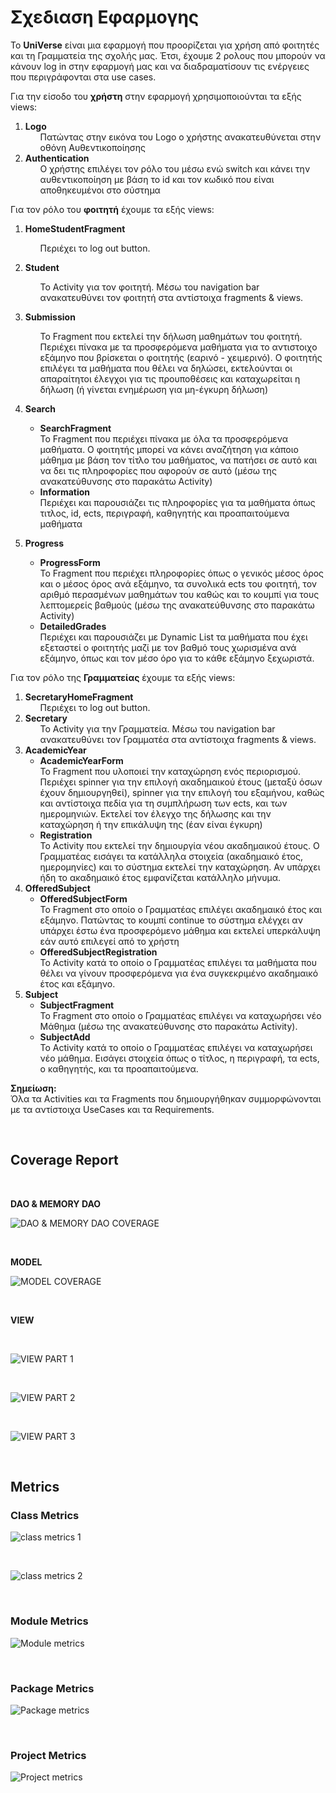 # Σχεδιαση Εφαρμογης 
Το **UniVerse** είναι μια εφαρμογή που προορίζεται για χρήση από φοιτητές και τη Γραμματεία της σχολής μας. 
Έτσι, έχουμε 2 ρολους που μπορούν να κάνουν log in στην εφαρμογή μας και να διαδραματίσουν τις ενέργειες που περιγράφονται στα use cases.

Για την είσοδο του <b>χρήστη</b> στην εφαρμογή χρησιμοποιούνται τα εξής views:
1. **Logo** 
    <ul>
    Πατώντας στην εικόνα του Logo ο χρήστης ανακατευθύνεται στην οθόνη Αυθεντικοποίησης 
    </ul>
2. **Authentication**
    <ul>
    Ο χρήστης επιλέγει τον ρόλο του μέσω ενώ switch και κάνει την αυθεντικοποίηση με βάση το id και τον κωδικό που είναι αποθηκευμένοι στο σύστημα
    </ul>

Για τον ρόλο του <b>φοιτητή</b> έχουμε τα εξής views:
1. **HomeStudentFragment**
    <ul>
        Περιέχει το log out button. 
    </ul>
1. **Student**
    <ul>
        Το Activity για τον φοιτητή. Μέσω του navigation bar ανακατευθύνει τον φοιτητή στα αντίστοιχα fragments & views. 
    </ul>
2. **Submission**
    <ul>
        Το Fragment που εκτελεί την δήλωση μαθημάτων του φοιτητή. Περιέχει πίνακα με τα προσφερόμενα μαθήματα για το αντιστοιχο εξάμηνο που βρίσκεται ο φοιτητής (εαρινό - χειμερινό). Ο φοιτητής επιλέγει τα μαθήματα που θέλει να δηλώσει, εκτελούνται οι απαραίτητοι έλεγχοι για τις προυποθέσεις και καταχωρείται η δήλωση (ή γίνεται ενημέρωση για μη-έγκυρη δήλωση) 
    </ul>
3. **Search**
    
    <ul>
        <li> <b>SearchFragment</b>
        <br>
        Το Fragment που περιέχει πίνακα με όλα τα προσφερόμενα μαθήματα. Ο φοιτητής μπορεί να κάνει αναζήτηση για κάποιο μάθημα με βάση τον τίτλο του μαθήματος, να πατήσει σε αυτό και να δει τις πληροφορίες που αφορούν σε αυτό (μέσω της ανακατεύθυνσης στο παρακάτω Activity) 
        </li> 
        <li><b>Information</b>
        <br>
        Περιέχει και παρουσιάζει τις πληροφορίες για τα μαθήματα όπως τιτλος, id, ects, περιγραφή, καθηγητής και προαπαιτούμενα μαθήματα
        </li>
    </ul>

4. **Progress**
    <ul>
        <li> <b>ProgressForm</b>
        <br>
        Το Fragment που περιέχει πληροφορίες όπως ο γενικός μέσος όρος και ο μέσος όρος ανά εξάμηνο, τα συνολικά ects του φοιτητή, τον αριθμό περασμένων μαθημάτων του καθώς και το κουμπί για τους λεπτομερείς βαθμούς (μέσω της ανακατεύθυνσης στο παρακάτω Activity) 
        </li> 
        <li><b>DetailedGrades</b>
        <br>
        Περιέχει και παρουσιάζει με Dynamic List τα μαθήματα που έχει εξεταστεί ο φοιτητής μαζί με τον βαθμό τους χωρισμένα ανά εξάμηνο, όπως και τον μέσο όρο για το κάθε εξάμηνο ξεχωριστά.
        </li>
    </ul>

Για τον ρόλο της <b>Γραμματείας</b> έχουμε τα εξής views:
1. **SecretaryHomeFragment**
    <ul>
        Περιέχει το log out button. 
    </ul>
2. **Secretary**
    <ul>
        Το Activity για την Γραμματεία. Μέσω του navigation bar ανακατευθύνει τον Γραμματέα στα αντίστοιχα fragments & views. 
    </ul>
3. **AcademicYear**
    <ul>
        <li> <b>AcademicYearForm</b>
        <br>
        Το Fragment που υλοποιεί την καταχώρηση ενός περιορισμού. Περιέχει spinner για την επιλογή ακαδημαικού έτους (μεταξύ όσων έχουν δημιουργηθεί), spinner για την επιλογή του εξαμήνου, καθώς και αντίστοιχα πεδία για τη συμπλήρωση των ects, και των ημερομηνιών. Εκτελεί τον έλεγχο της δήλωσης και την καταχώρηση ή την επικάλυψη της (έαν είναι έγκυρη) 
        </li> 
        <li><b>Registration</b>
        <br>
        Το Activity που εκτελεί την δημιουργία νέου ακαδημαικού έτους. Ο Γραμματέας εισάγει τα κατάλληλα στοιχεία (ακαδημαικό έτος, ημερομηνίες) και το σύστημα εκτελεί την καταχώρηση. Αν υπάρχει ήδη το ακαδημαικό έτος εμφανίζεται κατάλληλο μήνυμα.   
        </li>
    </ul>
4. **OfferedSubject**
    <ul>
        <li> <b>OfferedSubjectForm</b>
        <br>
        Το Fragment στο οποίο ο Γραμματέας επιλέγει ακαδημαικό έτος και εξάμηνο. Πατώντας το κουμπί continue το σύστημα ελέγχει αν υπάρχει έστω ένα προσφερόμενο μάθημα και εκτελεί υπερκάλυψη εάν αυτό επιλεγεί από το χρήστη 
        </li> 
        <li><b>OfferedSubjectRegistration</b>
        <br>
        Το Activity κατά το οποίο ο Γραμματέας επιλέγει τα μαθήματα που θέλει να γίνουν προσφερόμενα για ένα συγκεκριμένο ακαδημαικό έτος και εξάμηνο.
        </li>
    </ul>
5. **Subject**
    <ul>
        <li> <b>SubjectFragment</b>
        <br>
        Το Fragment στο οποίο ο Γραμματέας επιλέγει να καταχωρήσει νέο Μάθημα (μέσω της ανακατεύθυνσης στο παρακάτω Activity).
        </li> 
        <li><b>SubjectAdd</b>
        <br>
        Το Activity κατά το οποίο ο Γραμματέας επιλέγει να καταχωρήσει νέο μάθημα. Εισάγει στοιχεία όπως ο τίτλος, η περιγραφή, τα ects, ο καθηγητής, και τα προαπαιτούμενα. 
        </li>
    </ul>

**Σημείωση:** <br>
Όλα τα Activities και τα Fragments που δημιουργήθηκαν συμμορφώνονται με τα αντίστοιχα UseCases και τα Requirements.

<br>

## Coverage Report

<br>

**DAO & MEMORY DAO**
<br>

![DAO & MEMORY DAO COVERAGE](uml/requirements/coverage/dao_test_coverage.jpg)

<br>

**MODEL**
<br>

![MODEL COVERAGE](uml/requirements/coverage/model_test_coverage.jpg)

<br>

**VIEW**

<br>

![VIEW PART 1](uml/requirements/coverage/view_test_coverage_1.jpg)

<br>

![VIEW PART 2](uml/requirements/coverage/view_test_coverage_2.jpg)

<br>

![VIEW PART 3](uml/requirements/coverage/view_test_coverage_3.jpg)

<br>

## Metrics 
### Class Metrics
![class metrics 1](uml/requirements/coverage/class_metrics_1_.jpg)

<br>

![class metrics 2](uml/requirements/coverage/class_metrics_2_.jpg)

<br>

### Module Metrics
![Module metrics](uml/requirements/coverage/module_metrics.jpg)

<br>

### Package Metrics

![Package metrics](uml/requirements/coverage/package_metrics.jpg)

<br>

### Project Metrics
![Project metrics](uml/requirements/coverage/projects_metrics.jpg)
